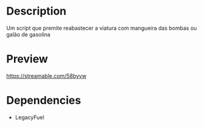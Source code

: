 # Description
Um script que premite reabastecer a viatura com mangueira das bombas ou galão de gasolina

# Preview
https://streamable.com/58byvw

# Dependencies

- LegacyFuel

